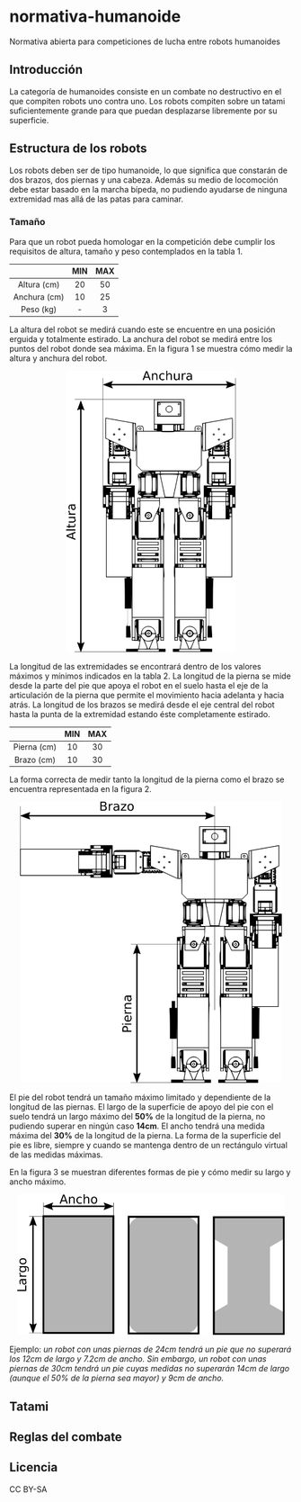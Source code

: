 # normativa-humanoide
Normativa abierta para competiciones de lucha entre robots humanoides



## Introducción

La categoría de humanoides consiste en un combate no destructivo en el que compiten robots uno contra uno. Los robots compiten sobre un tatami suficientemente grande para que puedan desplazarse libremente por su superficie.

## Estructura de los robots

Los robots deben ser de tipo humanoide, lo que significa que constarán de dos brazos, dos piernas y una cabeza. Además su medio de locomoción debe estar basado en la marcha bípeda, no pudiendo ayudarse de ninguna extremidad mas allá de las patas para caminar.

### Tamaño

Para que un robot pueda homologar en la competición debe cumplir los requisitos de altura, tamaño y peso contemplados en la tabla 1.

|              | MIN | MAX |
|:------------:|:---:|:---:|
| Altura (cm)  | 20  | 50  |
| Anchura (cm) | 10  | 25  |
| Peso (kg)    | -   | 3   |

La altura del robot se medirá cuando este se encuentre en una posición erguida y totalmente estirado. La anchura del robot se medirá entre los puntos del robot donde sea máxima. En la figura 1 se muestra cómo medir la altura y anchura del robot.

<div style="text-align:center"><img src ="images/alturayanchura.png" height="500px"/></div>

La longitud de las extremidades se encontrará dentro de los valores máximos y mínimos indicados en la tabla 2. La longitud de la pierna se mide desde la parte del pie que apoya el robot en el suelo hasta el eje de la articulación de la pierna que permite el movimiento hacia adelanta y hacia atrás. La longitud de los brazos se medirá desde el eje central del robot hasta la punta de la extremidad estando éste completamente estirado.

|              | MIN | MAX |
|:------------:|:---:|:---:|
| Pierna (cm)  | 10  | 30  |
| Brazo (cm)   | 10  | 30  |

La forma correcta de medir tanto la longitud de la pierna como el brazo se encuentra representada en la figura 2.

<div style="text-align:center"><img src ="images/brazoypierna.png" height="500px"/></div>

El pie del robot tendrá un tamaño máximo limitado y dependiente de la longitud de las piernas. El largo de la superficie de apoyo del pie con el suelo tendrá un largo máximo del **50%** de la longitud de la pierna, no pudiendo superar en ningún caso **14cm**. El ancho tendrá una medida máxima del **30%** de la longitud de la pierna. La forma de la superficie del pie es libre, siempre y cuando se mantenga dentro de un rectángulo virtual de las medidas máximas.

En la figura 3 se muestran diferentes formas de pie y cómo medir su largo y ancho máximo.

<div style="text-align:center"><img src ="images/pies.png" height="250px"/></div>

Ejemplo: *un robot con unas piernas de 24cm tendrá un pie que no superará los 12cm de largo y 7.2cm de ancho. Sin embargo, un robot con unas piernas de 30cm tendrá un pie cuyas medidas no superarán 14cm de largo (aunque el 50% de la pierna sea mayor) y 9cm de ancho.*


## Tatami

## Reglas del combate

## Licencia

CC BY-SA
